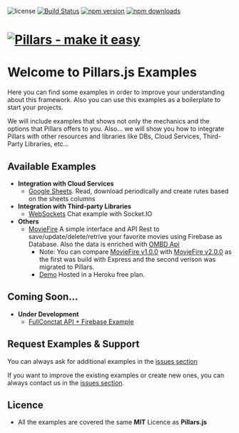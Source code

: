 ![license](https://img.shields.io/badge/license-MIT-blue.svg ) [![Build Status](https://img.shields.io/travis/pillarsjs/pillars/master.svg)](https://travis-ci.org/pillarsjs/pillars) [![npm version](https://img.shields.io/npm/v/pillars.svg)](https://www.npmjs.com/package/pillars) [![npm downloads](https://img.shields.io/npm/dm/pillars.svg)](https://www.npmjs.com/package/pillars)

# [![Pillars - make it easy ](http://pillarsjs.com/img/pillars.png)](http://pillarsjs.com/)

# Welcome to **Pillars.js Examples**


Here you can find some examples in order to improve your understanding about this framework. Also you can use this examples as a boilerplate to start your projects. 

We will include examples that shows not only the mechanics and the options that Pillars offers to you. Also... we will show you how to integrate Pillars with other resources and libraries like DBs, Cloud Services, Third-Party Libraries, etc...


## Available Examples 
- **Integration with Cloud Services**
  - [Google Sheets](google-sheets). Read, download periodically and create rutes based on the sheets columns
- **Integration with Third-party Libraries**
  - [WebSockets](https://github.com/pillarsjs/pillars.examples/tree/master/socket.io) Chat example with Socket.IO
- **Others**
  - [MovieFire](https://github.com/UlisesGascon/Simple-API-REST-with-Firebase-and-IMBD) A simple interface and API Rest to save/update/delete/retrive your favorite movies using Firebase as Database. Also the data is enriched with [OMBD Api](https://github.com/misterhat/omdb)
    - Note: You can compare [MovieFire v1.0.0](https://github.com/UlisesGascon/Simple-API-REST-with-Firebase-and-IMBD/releases/tag/v1.0.0) with [MovieFire v2.0.0](https://github.com/UlisesGascon/Simple-API-REST-with-Firebase-and-IMBD/releases/tag/v2.0.0) as the first was build with Express and the second verison was migrated to Pillars.
    - [Demo](http://moviefire.herokuapp.com/) Hosted in a Heroku free plan.
## Coming Soon...
- **Under Development**
  - [FullConctat API + Firebase Example](https://github.com/pillarsjs/pillars.examples/issues/1)


## Request Examples & Support

You can always ask for additional examples in the [issues section](https://github.com/pillarsjs/pillars.examples/issues)

If you want to improve the existing examples or create new ones, you can always contact us in the [issues section](https://github.com/pillarsjs/pillars.examples/issues).

## Licence
 - All the examples are covered the same **MIT** Licence as **Pillars.js**

